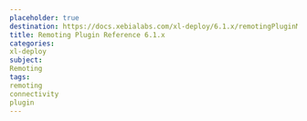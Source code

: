 ```yaml
---
placeholder: true
destination: https://docs.xebialabs.com/xl-deploy/6.1.x/remotingPluginManual.html
title: Remoting Plugin Reference 6.1.x
categories:
xl-deploy
subject:
Remoting
tags:
remoting
connectivity
plugin
---
```

